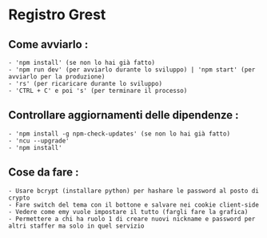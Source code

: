 # Registro Grest
## Come avviarlo :
    - 'npm install' (se non lo hai già fatto)
    - 'npm run dev' (per avviarlo durante lo sviluppo) | 'npm start' (per avviarlo per la produzione)
    - 'rs' (per ricaricare durante lo sviluppo)
    - 'CTRL + C' e poi 's' (per terminare il processo)
## Controllare aggiornamenti delle dipendenze :
    - 'npm install -g npm-check-updates' (se non lo hai già fatto)
    - 'ncu --upgrade'
    - 'npm install'
## Cose da fare :
    - Usare bcrypt (installare python) per hashare le password al posto di crypto
    - Fare switch del tema con il bottone e salvare nei cookie client-side
    - Vedere come emy vuole impostare il tutto (fargli fare la grafica)
    - Permettere a chi ha ruolo 1 di creare nuovi nickname e password per altri staffer ma solo in quel servizio 
